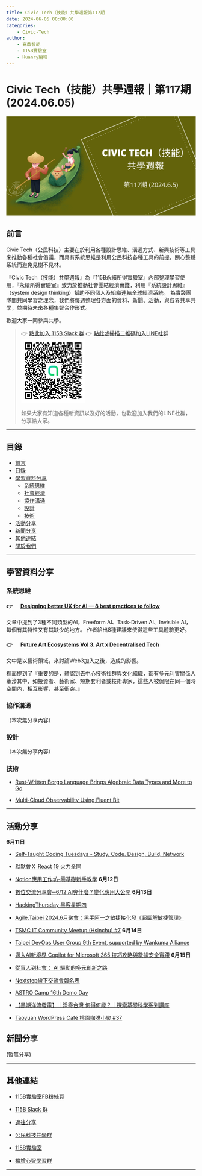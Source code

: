 ```yaml
---
title: Civic Tech（技能）共學週報第117期
date: 2024-06-05 00:00:00
categories:
	- Civic-Tech
author:
	- 嘉鼎智能
	- 115B實驗室
	- Huanry編輯
---
```

# Civic Tech（技能）共學週報｜第117期 (2024.06.05)

![Civic-Tech-117](/img/ct/117.png)

## 前言

Civic Tech（公民科技）主要在於利用各種設計思維、溝通方式、新興技術等工具來推動各種社會倡議，而具有系統思維是利用公民科技各種工具的前提，關心整體系統而避免見樹不見林。

『Civic Tech（技能）共學週報』為『115B永續所得實驗室』內部整理學習使用，『永續所得實驗室』致力於推動社會團結經濟實踐，利用『系統設計思維』（system design thinking）幫助不同個人及組織連結全球經濟系統。
為實踐團隊間共同學習之理念，我們將每週整理各方面的資料、新聞、活動，與各界共享共學，並期待未來各種集智合作形式。

歡迎大家一同參與共學。

>👉  [點此加入 115B Slack 群](https://bit.ly/Slack115b)
>👉  [點此或掃描二維碼加入LINE社群](https://line.me/ti/g2/Dj4AkbdDsY6o4D_CdDUB6Q)
>[![公民科技共學群](/img/產品共學群.jpg)](https://line.me/ti/g2/Dj4AkbdDsY6o4D_CdDUB6Q)
>
>如果大家有知道各種新資訊以及好的活動，也歡迎加入我們的LINE社群，分享給大家。

---
## 目錄
- [前言](#前言)
- [目錄](#目錄)
- [學習資料分享](#學習資料分享)
	- [系統思維](#系統思維)
	- [社會經濟](#社會經濟)
	- [協作溝通](#協作溝通)
	- [設計](#設計)
	- [技術](#技術)
- [活動分享](#活動分享)
- [新聞分享](#新聞分享)
- [其他連結](#其他連結)
- [關於我們](#關於我們)

---
## 學習資料分享
### 系統思維

#### 👉 &emsp; [Designing better UX for AI — 8 best practices to follow](https://uxdesign.cc/designing-better-ux-for-ai-3913ba156e20)

文章中提到了3種不同類型的AI，Freeform AI、Task-Driven AI、Invisible AI，每個有其特性又有其缺少的地方。
作者給出8種建議來使得這些工具體驗更好。


#### 👉 &emsp; [Future Art Ecosystems Vol 3. Art x Decentralised Tech](https://futureartecosystems.org/briefing/fae3/)

文中是以藝術領域，來討論Web3加入之後，造成的影響。

裡面提到了『重要的是，體認到去中心技術社群與文化組織，都有多元利害關係人牽涉其中，如投資者、藝術家、短期套利者或技術專家，這些人被侷限在同一個時空間內，相互影響，甚至衝突。』


### 協作溝通

（本次無分享內容）

### 設計

（本次無分享內容）

### 技術

- [Rust-Written Borgo Language Brings Algebraic Data Types and More to Go](https://www.infoq.com/news/2024/05/borgo-adds-types-to-go/)

- [Multi-Cloud Observability Using Fluent Bit](https://www.infoq.com/articles/multi-cloud-observability-fluent-bit/)

---
## 活動分享

**6月11日**
- [Self-Taught Coding Tuesdays - Study, Code, Design, Build, Network](https://www.meetup.com/taiwan-code-camp/events/301173252/)

- [默默會Ｘ React 19 火力全開](https://www.accupass.com/event/2405240918401782600780)

- [Notion應用工作坊-零基礎新手教學](https://www.accupass.com/event/2405140627163846328180)
**6月12日**
- [數位交流分享會─6/12 AI夯什麼？變化應用大公開](https://www.accupass.com/event/2405060848581857371840)
**6月13日**
- [HackingThursday 黑客星期四](https://www.meetup.com/hackingthursday/events/301215829/)

- [Agile.Taipei 2024.6月聚會：黑手阿一之敏捷接化發《超圖解敏捷管理》](https://agilecommtw.kktix.cc/events/yvesbook)

- [TSMC IT Community Meetup (Hsinchu) #7](https://tsmcitcommunitymeetup.kktix.cc/events/tsmc-it-meetup-hsinchu-07)
**6月14日**
- [Taipei DevOps User Group 9th Event, supported by Wankuma Alliance](https://www.meetup.com/taipei-devops-user-group/events/301397658/)

- [邁入AI新境界 Copilot for Microsoft 365 技巧攻略與數據安全實踐](https://www.accupass.com/event/2405251012141511840161)
**6月15日**
- [從盲人到社會： AI 驅動的多元創新之路](https://wtmtw.kktix.cc/events/accessibility0615)

- [Nextstep線下交流會報名表](https://docs.google.com/forms/d/e/1FAIpQLSfkPW1O55kVBAjjiALAFXR0i_7BiS5DC9lc20WZ0OiHwFb1RQ/viewform)

- [ASTRO Camp 16th Demo Day](https://www.accupass.com/event/2405310623311263331708)

- [【黑潮洋流發電】｜淨零台灣 何得何能？｜探索基礎科學系列講座](https://www.accupass.com/event/2405300344369860503600)

- [Taoyuan WordPress Café 桃園咖啡小聚 #37](https://www.meetup.com/taoyuan-wordpress-meetup/events/301012751/)

## 新聞分享

(暫無分享)

---
## 其他連結

- [115B實驗室FB粉絲頁](https://www.facebook.com/%E6%B0%B8%E7%BA%8C%E6%89%80%E5%BE%97%E5%AF%A6%E9%A9%97%E5%AE%A4-102916798609139)

- [115B Slack 群](https://bit.ly/Slack115b)

- [過往分享](/categories/Civic-Tech)

- [公民科技共學群](https://line.me/ti/g2/Dj4AkbdDsY6o4D_CdDUB6Q?utm_source=invitation&utm_medium=link_copy&utm_campaign=default)

- [115B實驗室](https://line.me/ti/g2/asPFU-0w4o9MIRSBdb4gtg?utm_source=invitation&utm_medium=link_copy&utm_campaign=default)

- [擴增心智學習群](https://line.me/ti/g2/asPFU-0w4o9MIRSBdb4gtg?utm_source=invitation&utm_medium=link_copy&utm_campaign=default)

---